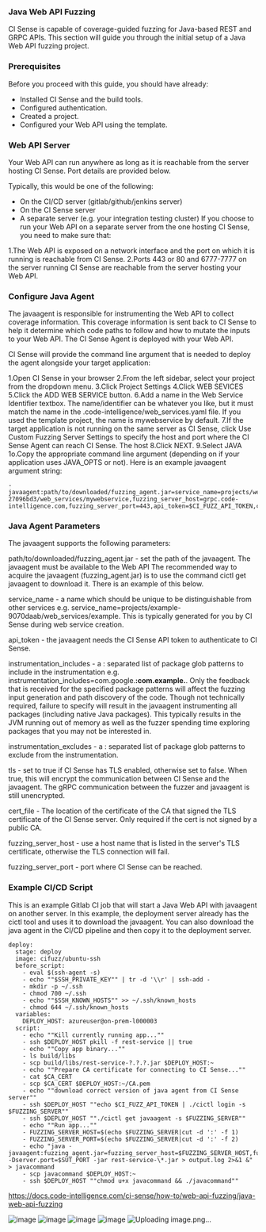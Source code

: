 ### Java Web API Fuzzing
CI Sense is capable of coverage-guided fuzzing for Java-based REST and GRPC APIs. This section will guide you through the initial setup of a Java Web API fuzzing project.

### Prerequisites
Before you proceed with this guide, you should have already:

- Installed CI Sense and the build tools.
- Configured authentication.
- Created a project.
- Configured your Web API using the template.

### Web API Server
Your Web API can run anywhere as long as it is reachable from the server hosting CI Sense. Port details are provided below.

Typically, this would be one of the following:

- On the CI/CD server (gitlab/github/jenkins server)
- On the CI Sense server
- A separate server (e.g. your integration testing cluster)
If you choose to run your Web API on a separate server from the one hosting CI Sense, you need to make sure that:

1.The Web API is exposed on a network interface and the port on which it is running is reachable from CI Sense.
2.Ports 443 or 80 and 6777-7777 on the server running CI Sense are reachable from the server hosting your Web API.

### Configure Java Agent
The javaagent is responsible for instrumenting the Web API to collect coverage information. This coverage information is sent back to CI Sense to help it determine which code paths to follow and how to mutate the inputs to your Web API. The CI Sense Agent is deployed with your Web API.

CI Sense will provide the command line argument that is needed to deploy the agent alongside your target application:

1.Open CI Sense in your browser
2.From the left sidebar, select your project from the dropdown menu.
3.Click Project Settings
4.Click WEB SEVICES
5.Click the ADD WEB SERVICE button.
6.Add a name in the Web Service Identifier textbox. The name/identifier can be whatever you like, but it must match the name in the .code-intelligence/web_services.yaml file. If you used the template project, the name is mywebservice by default.
7.If the target application is not running on the same server as CI Sense, click Use Custom Fuzzing Server Settings to specify the host and port where the CI Sense Agent can reach CI Sense. The host
8.Click NEXT.
9.Select JAVA
1o.Copy the appropriate command line argument (depending on if your application uses JAVA_OPTS or not).
Here is an example javaagent argument string:
```
-javaagent:path/to/downloaded/fuzzing_agent.jar=service_name=projects/webgoat-27096bd3/web_services/mywebservice,fuzzing_server_host=grpc.code-intelligence.com,fuzzing_server_port=443,api_token=$CI_FUZZ_API_TOKEN,cert_file=$CERT_FILE,tls=true
```

### Java Agent Parameters
The javaagent supports the following parameters:

path/to/downloaded/fuzzing_agent.jar - set the path of the javaagent. The javaagent must be available to the Web API The recommended way to acquire the javaagent (fuzzing_agent.jar) is to use the command cictl get javaagent to download it. There is an example of this below.

service_name - a name which should be unique to be distinguishable from other services e.g. service_name=projects/example-9070daab/web_services/example. This is typically generated for you by CI Sense during web service creation.

api_token - the javaagent needs the CI Sense API token to authenticate to CI Sense.

instrumentation_includes - a : separated list of package glob patterns to include in the instrumentation e.g. instrumentation_includes=com.google.**:com.example.**. Only the feedback that is received for the specified package patterns will affect the fuzzing input generation and path discovery of the code. Though not technically required, failure to specify will result in the javaagent instrumenting all packages (including native Java packages). This typically results in the JVM running out of memory as well as the fuzzer spending time exploring packages that you may not be interested in.

instrumentation_excludes - a : separated list of package glob patterns to exclude from the instrumentation.

tls - set to true if CI Sense has TLS enabled, otherwise set to false. When true, this will encrypt the communication between CI Sense and the javaagent. The gRPC communication between the fuzzer and javaagent is still unencrypted.

cert_file - The location of the certificate of the CA that signed the TLS certificate of the CI Sense server. Only required if the cert is not signed by a public CA.

fuzzing_server_host - use a host name that is listed in the server's TLS certificate, otherwise the TLS connection will fail.

fuzzing_server_port - port where CI Sense can be reached.

### Example CI/CD Script
This is an example Gitlab CI job that will start a Java Web API with javaagent on another server. In this example, the deployment server already has the cictl tool and uses it to download the javaagent. You can also download the java agent in the CI/CD pipeline and then copy it to the deployment server.
```
deploy:
  stage: deploy
  image: cifuzz/ubuntu-ssh
  before_script:
    - eval $(ssh-agent -s)
    - echo ""$SSH_PRIVATE_KEY"" | tr -d '\\r' | ssh-add -
    - mkdir -p ~/.ssh
    - chmod 700 ~/.ssh
    - echo ""$SSH_KNOWN_HOSTS"" >> ~/.ssh/known_hosts
    - chmod 644 ~/.ssh/known_hosts
  variables:
    DEPLOY_HOST: azureuser@on-prem-l000003
  script:
    - echo ""Kill currently running app...""
    - ssh $DEPLOY_HOST pkill -f rest-service || true
    - echo ""Copy app binary...""
    - ls build/libs
    - scp build/libs/rest-service-?.?.?.jar $DEPLOY_HOST:~
    - echo ""Prepare CA certificate for connecting to CI Sense...""
    - cat $CA_CERT
    - scp $CA_CERT $DEPLOY_HOST:~/CA.pem
    - echo ""download correct version of java agent from CI Sense server""
    - ssh $DEPLOY_HOST ""echo $CI_FUZZ_API_TOKEN | ./cictl login -s $FUZZING_SERVER""
    - ssh $DEPLOY_HOST ""./cictl get javaagent -s $FUZZING_SERVER""
    - echo ""Run app...""
    - FUZZING_SERVER_HOST=$(echo $FUZZING_SERVER|cut -d ':' -f 1)
    - FUZZING_SERVER_PORT=$(echo $FUZZING_SERVER|cut -d ':' -f 2)
    - echo "java -javaagent:fuzzing_agent.jar=fuzzing_server_host=$FUZZING_SERVER_HOST,fuzzing_server_port=$FUZZING_SERVER_PORT,service_name=$PROJECT/web_services/mywebservice,api_token=$CI_FUZZ_API_TOKEN,cert_file=CA.pem,instrumentation_includes=\\""com.cifuzzexample.\*\*\\""  -Dserver.port=$SUT_PORT -jar rest-service-\*.jar > output.log 2>&1 &" > javacommand
    - scp javacommand $DEPLOY_HOST:~
    - ssh $DEPLOY_HOST ""chmod u+x javacommand && ./javacommand""
```

https://docs.code-intelligence.com/ci-sense/how-to/web-api-fuzzing/java-web-api-fuzzing

![image](https://github.com/Alex111998/doc/assets/127834723/25866671-ad4c-4841-b885-bec47ff735c6)
![image](https://github.com/Alex111998/doc/assets/127834723/9d11ec76-efc6-479c-b630-37d96be9cf48)
![image](https://github.com/Alex111998/doc/assets/127834723/24771460-8c6e-4e1e-b88f-ab19865b3a26)
![image](https://github.com/Alex111998/doc/assets/127834723/8799b711-da2c-480f-b64d-0cf3bf3769ad)
![Uploading image.png…]()

